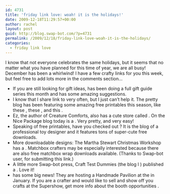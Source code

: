 ```yaml
---
id: 4731
title: 'friday link love: woah! it is the holidays!'
date: 2009-12-18T11:29:57+00:00
author: rachel
layout: post
guid: http://blog.swap-bot.com/?p=4731
permalink: /2009/12/18/friday-link-love-woah-it-is-the-holidays/
categories:
  - friday link love
---
```

I know that not everyone celebrates the same holidays, but it seems that no matter what you have planned for this time of year, we are all busy! December has been a whirlwind! I have a few crafty links for you this week, but feel free to add lots more in the comments section&#8230;

  * If you are still looking for gift ideas, has been doing a full gift guide series this month and has some amazing suggestions. 
  * I know that I share link to very often, but I just can&#8217;t help it. The pretty blog has been featuring some amazing free printables this season, like these , these , and this .
  * Ez, the author of Creature Comforts, also has a cute store called . On the Nice Package blog today is a . Very pretty, and very easy!
  * Speaking of free printables, have you checked out ? It is the blog of a professional toy designer and it features tons of super-cute free downloads. 
  * More downloadable designs: The Martha Stewart Christmas Workshop has a . Matchbox crafters may be especially interested because there are also free matchbox wrap downloads available. (Thanks to Swap-bot user, for submitting this link.)
  * A little more Swap-bot press, Craft Test Dummies (the blog I ) published a . Love it!
  * has some big news! They are hosting a Handmade Pavilion at the in January. If you are a crafter and would like to sell and show off you crafts at the Supershow, get more info about the booth opportunities .